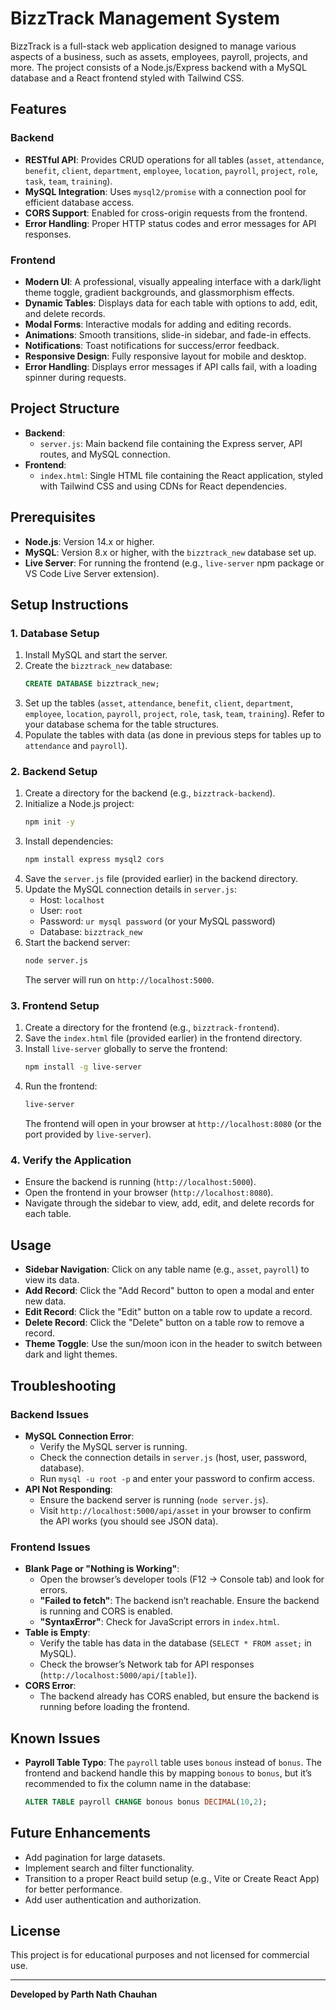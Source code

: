 # BizzTrack Management System

BizzTrack is a full-stack web application designed to manage various aspects of a business, such as assets, employees, payroll, projects, and more. The project consists of a Node.js/Express backend with a MySQL database and a React frontend styled with Tailwind CSS.

## Features

### Backend
- **RESTful API**: Provides CRUD operations for all tables (`asset`, `attendance`, `benefit`, `client`, `department`, `employee`, `location`, `payroll`, `project`, `role`, `task`, `team`, `training`).
- **MySQL Integration**: Uses `mysql2/promise` with a connection pool for efficient database access.
- **CORS Support**: Enabled for cross-origin requests from the frontend.
- **Error Handling**: Proper HTTP status codes and error messages for API responses.

### Frontend
- **Modern UI**: A professional, visually appealing interface with a dark/light theme toggle, gradient backgrounds, and glassmorphism effects.
- **Dynamic Tables**: Displays data for each table with options to add, edit, and delete records.
- **Modal Forms**: Interactive modals for adding and editing records.
- **Animations**: Smooth transitions, slide-in sidebar, and fade-in effects.
- **Notifications**: Toast notifications for success/error feedback.
- **Responsive Design**: Fully responsive layout for mobile and desktop.
- **Error Handling**: Displays error messages if API calls fail, with a loading spinner during requests.

## Project Structure

- **Backend**:
  - `server.js`: Main backend file containing the Express server, API routes, and MySQL connection.
- **Frontend**:
  - `index.html`: Single HTML file containing the React application, styled with Tailwind CSS and using CDNs for React dependencies.

## Prerequisites

- **Node.js**: Version 14.x or higher.
- **MySQL**: Version 8.x or higher, with the `bizztrack_new` database set up.
- **Live Server**: For running the frontend (e.g., `live-server` npm package or VS Code Live Server extension).

## Setup Instructions

### 1. Database Setup
1. Install MySQL and start the server.
2. Create the `bizztrack_new` database:
   ```sql
   CREATE DATABASE bizztrack_new;
   ```
3. Set up the tables (`asset`, `attendance`, `benefit`, `client`, `department`, `employee`, `location`, `payroll`, `project`, `role`, `task`, `team`, `training`). Refer to your database schema for the table structures.
4. Populate the tables with data (as done in previous steps for tables up to `attendance` and `payroll`).

### 2. Backend Setup
1. Create a directory for the backend (e.g., `bizztrack-backend`).
2. Initialize a Node.js project:
   ```bash
   npm init -y
   ```
3. Install dependencies:
   ```bash
   npm install express mysql2 cors
   ```
4. Save the `server.js` file (provided earlier) in the backend directory.
5. Update the MySQL connection details in `server.js`:
   - Host: `localhost`
   - User: `root`
   - Password: `ur mysql password` (or your MySQL password)
   - Database: `bizztrack_new`
6. Start the backend server:
   ```bash
   node server.js
   ```
   The server will run on `http://localhost:5000`.

### 3. Frontend Setup
1. Create a directory for the frontend (e.g., `bizztrack-frontend`).
2. Save the `index.html` file (provided earlier) in the frontend directory.
3. Install `live-server` globally to serve the frontend:
   ```bash
   npm install -g live-server
   ```
4. Run the frontend:
   ```bash
   live-server
   ```
   The frontend will open in your browser at `http://localhost:8080` (or the port provided by `live-server`).

### 4. Verify the Application
- Ensure the backend is running (`http://localhost:5000`).
- Open the frontend in your browser (`http://localhost:8080`).
- Navigate through the sidebar to view, add, edit, and delete records for each table.

## Usage

- **Sidebar Navigation**: Click on any table name (e.g., `asset`, `payroll`) to view its data.
- **Add Record**: Click the "Add Record" button to open a modal and enter new data.
- **Edit Record**: Click the "Edit" button on a table row to update a record.
- **Delete Record**: Click the "Delete" button on a table row to remove a record.
- **Theme Toggle**: Use the sun/moon icon in the header to switch between dark and light themes.

## Troubleshooting

### Backend Issues
- **MySQL Connection Error**:
  - Verify the MySQL server is running.
  - Check the connection details in `server.js` (host, user, password, database).
  - Run `mysql -u root -p` and enter your password to confirm access.
- **API Not Responding**:
  - Ensure the backend server is running (`node server.js`).
  - Visit `http://localhost:5000/api/asset` in your browser to confirm the API works (you should see JSON data).

### Frontend Issues
- **Blank Page or "Nothing is Working"**:
  - Open the browser’s developer tools (F12 → Console tab) and look for errors.
  - **"Failed to fetch"**: The backend isn’t reachable. Ensure the backend is running and CORS is enabled.
  - **"SyntaxError"**: Check for JavaScript errors in `index.html`.
- **Table is Empty**:
  - Verify the table has data in the database (`SELECT * FROM asset;` in MySQL).
  - Check the browser’s Network tab for API responses (`http://localhost:5000/api/[table]`).
- **CORS Error**:
  - The backend already has CORS enabled, but ensure the backend is running before loading the frontend.

## Known Issues
- **Payroll Table Typo**: The `payroll` table uses `bonous` instead of `bonus`. The frontend and backend handle this by mapping `bonous` to `bonus`, but it’s recommended to fix the column name in the database:
  ```sql
  ALTER TABLE payroll CHANGE bonous bonus DECIMAL(10,2);
  ```

## Future Enhancements
- Add pagination for large datasets.
- Implement search and filter functionality.
- Transition to a proper React build setup (e.g., Vite or Create React App) for better performance.
- Add user authentication and authorization.

## License
This project is for educational purposes and not licensed for commercial use.

---

**Developed by Parth Nath Chauhan**